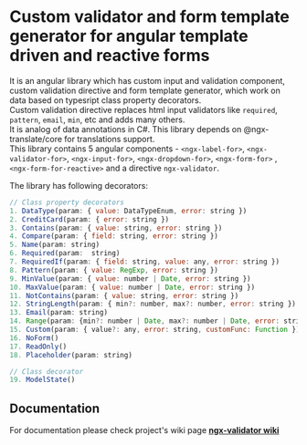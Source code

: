 # Custom validator and form template generator for angular template driven and reactive forms

It is an angular library which has custom input and validation component, custom validation directive and form template generator, which work on data based on typesript class property decorators.  
Custom validation directive replaces html input validators like `required`, `pattern`, `email`, `min`, etc and adds many others.  
It is analog of data annotations in C#. This library depends on @ngx-translate/core for translations support.  
This  library contains 5 angular components - `<ngx-label-for>`, `<ngx-validator-for>`, `<ngx-input-for>`, `<ngx-dropdown-for>`, `<ngx-form-for>` ,`<ngx-form-for-reactive>`  and a directive `ngx-validator`.

The library has following decorators:

```javascript
// Class property decorators
1. DataType(param: { value: DataTypeEnum, error: string })
2. CreditCard(param: { error: string })
3. Contains(param: { value: string, error: string })
4. Compare(param: { field: string, error: string })
5. Name(param: string)
6. Required(param:  string)
7. RequiredIf(param: { field: string, value: any, error: string })
8. Pattern(param: { value: RegExp, error: string })
9. MinValue(param: { value: number | Date, error: string })
10. MaxValue(param: { value: number | Date, error: string })
11. NotContains(param: { value: string, error: string })
12. StringLength(param: { min?: number, max?: number, error: string })
13. Email(param: string)
14. Range(param: {min?: number | Date, max?: number | Date, error: string})
15. Custom(param: { value?: any, error: string, customFunc: Function })
16. NoForm()
17. ReadOnly()
18. Placeholder(param: string)

// Class decorator
19. ModelState()
```

## Documentation

For documentation please check project's wiki page
[**ngx-validator wiki**](https://github.com/SkeletonSkelettron/ngx-validator/wiki)